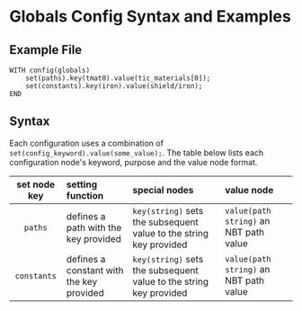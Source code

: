 # Globals Config Syntax and Examples

## Example File
```
WITH config(globals)
    set(paths).key(tmat0).value(tic_materials[0]);
    set(constants).key(iron).value(shield/iron);
END
```

## Syntax
Each configuration uses a combination of `set(config_keyword).value(some_value);`.  The table below lists each configuration node's keyword, purpose and the value node format.

| set node key | setting function                         | special nodes                                                      | value node                             |
|:------------:|:-----------------------------------------|:-------------------------------------------------------------------|:---------------------------------------|
|   `paths`    | defines a path with the key provided     | `key(string)` sets the subsequent value to the string key provided | `value(path string)` an NBT path value |
| `constants`  | defines a constant with the key provided | `key(string)` sets the subsequent value to the string key provided | `value(path string)` an NBT path value |